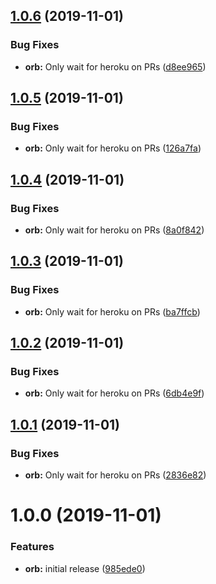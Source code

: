 ## [1.0.6](https://github.com/o3world/orb-heroku/compare/v1.0.5...v1.0.6) (2019-11-01)


### Bug Fixes

* **orb:** Only wait for heroku on PRs ([d8ee965](https://github.com/o3world/orb-heroku/commit/d8ee965d78f7dc455a8186c767bfe297ab12a7da))

## [1.0.5](https://github.com/o3world/orb-heroku/compare/v1.0.4...v1.0.5) (2019-11-01)


### Bug Fixes

* **orb:** Only wait for heroku on PRs ([126a7fa](https://github.com/o3world/orb-heroku/commit/126a7faaa9590c468f793aea3c36012bcfd7995c))

## [1.0.4](https://github.com/o3world/orb-heroku/compare/v1.0.3...v1.0.4) (2019-11-01)


### Bug Fixes

* **orb:** Only wait for heroku on PRs ([8a0f842](https://github.com/o3world/orb-heroku/commit/8a0f84266b321ca99fd67e547bf85894d72fa370))

## [1.0.3](https://github.com/o3world/orb-heroku/compare/v1.0.2...v1.0.3) (2019-11-01)


### Bug Fixes

* **orb:** Only wait for heroku on PRs ([ba7ffcb](https://github.com/o3world/orb-heroku/commit/ba7ffcb659c94b00788d3d15b4da621c3f17e7b6))

## [1.0.2](https://github.com/o3world/orb-heroku/compare/v1.0.1...v1.0.2) (2019-11-01)


### Bug Fixes

* **orb:** Only wait for heroku on PRs ([6db4e9f](https://github.com/o3world/orb-heroku/commit/6db4e9f1dc79385a43b284c69848999fecd672c4))

## [1.0.1](https://github.com/o3world/orb-heroku/compare/v1.0.0...v1.0.1) (2019-11-01)


### Bug Fixes

* **orb:** Only wait for heroku on PRs ([2836e82](https://github.com/o3world/orb-heroku/commit/2836e8276b7b58cf5fddd658e849542571477d48))

# 1.0.0 (2019-11-01)


### Features

* **orb:** initial release ([985ede0](https://github.com/o3world/orb-heroku/commit/985ede01d3067d7a7aab9459a1b75e4f453bb890))
